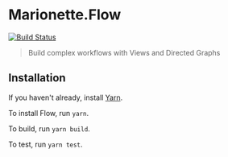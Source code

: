 # Marionette.Flow

[![Build Status](https://travis-ci.org/kgarsjo/marionette.flow.svg?branch=master)](https://travis-ci.org/kgarsjo/marionette.flow)

> Build complex workflows with Views and Directed Graphs

## Installation

If you haven't already, install [Yarn](https://yarnpkg.com/en/docs/install).

To install Flow, run `yarn`.

To build, run `yarn build`.

To test, run `yarn test`.
